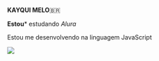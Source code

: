 **KAYQUI MELO**🇧🇷

**Estou*** estudando _Alura_

Estou me desenvolvendo na linguagem JavaScript

![](https://media1.tenor.com/m/UtgQNow3rr0AAAAd/walter-white-breaking-bad.gif)
